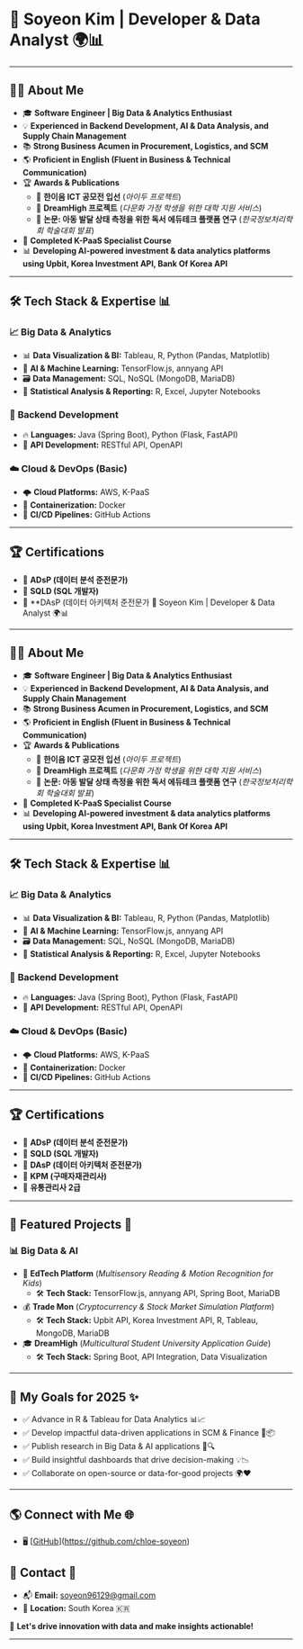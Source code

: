 # 🚀 Soyeon Kim | Developer & Data Analyst 🌍📊

---

## 👩‍💻 About Me
- 🎓 **Software Engineer | Big Data & Analytics Enthusiast**
- 💡 **Experienced in Backend Development, AI & Data Analysis, and Supply Chain Management**
- 📚 **Strong Business Acumen in Procurement, Logistics, and SCM**
- 🌎 **Proficient in English (Fluent in Business & Technical Communication)**
- 🏆 **Awards & Publications**
  - 🏅 **한이음 ICT 공모전 입선** (*아이두 프로젝트*)
  - 🎯 **DreamHigh 프로젝트** (*다문화 가정 학생을 위한 대학 지원 서비스*)
  - 📜 **논문: 아동 발달 상태 측정을 위한 독서 에듀테크 플랫폼 연구** (*한국정보처리학회 학술대회 발표*)
- 🎯 **Completed K-PaaS Specialist Course**
- 📊 **Developing AI-powered investment & data analytics platforms using Upbit, Korea Investment API, Bank Of Korea API**

---

## 🛠️ Tech Stack & Expertise 📊

### 📈 **Big Data & Analytics**
- 📊 **Data Visualization & BI:** Tableau, R, Python (Pandas, Matplotlib)
- 🧠 **AI & Machine Learning:** TensorFlow.js, annyang API
- 🗃 **Data Management:** SQL, NoSQL (MongoDB, MariaDB)
- 📑 **Statistical Analysis & Reporting:** R, Excel, Jupyter Notebooks

### 🔹 **Backend Development**
- 🔥 **Languages:** Java (Spring Boot), Python (Flask, FastAPI)
- 🔗 **API Development:** RESTful API, OpenAPI

### ☁️ **Cloud & DevOps (Basic)**
- 🌩 **Cloud Platforms:** AWS, K-PaaS
- 🐳 **Containerization:** Docker
- 🧪 **CI/CD Pipelines:** GitHub Actions 

---

## 🏆 Certifications
- 📜 **ADsP (데이터 분석 준전문가)**
- 📜 **SQLD (SQL 개발자)**
- 📜 **DAsP (데이터 아키텍처 준전문가 🚀 Soyeon Kim | Developer & Data Analyst 🌍📊

---

## 👩‍💻 About Me
- 🎓 **Software Engineer | Big Data & Analytics Enthusiast**
- 💡 **Experienced in Backend Development, AI & Data Analysis, and Supply Chain Management**
- 📚 **Strong Business Acumen in Procurement, Logistics, and SCM**
- 🌎 **Proficient in English (Fluent in Business & Technical Communication)**
- 🏆 **Awards & Publications**
  - 🏅 **한이음 ICT 공모전 입선** (*아이두 프로젝트*)
  - 🎯 **DreamHigh 프로젝트** (*다문화 가정 학생을 위한 대학 지원 서비스*)
  - 📜 **논문: 아동 발달 상태 측정을 위한 독서 에듀테크 플랫폼 연구** (*한국정보처리학회 학술대회 발표*)
- 🎯 **Completed K-PaaS Specialist Course**
- 📊 **Developing AI-powered investment & data analytics platforms using Upbit, Korea Investment API, Bank Of Korea API**

---

## 🛠️ Tech Stack & Expertise 📊

### 📈 **Big Data & Analytics**
- 📊 **Data Visualization & BI:** Tableau, R, Python (Pandas, Matplotlib)
- 🧠 **AI & Machine Learning:** TensorFlow.js, annyang API
- 🗃 **Data Management:** SQL, NoSQL (MongoDB, MariaDB)
- 📑 **Statistical Analysis & Reporting:** R, Excel, Jupyter Notebooks

### 🔹 **Backend Development**
- 🔥 **Languages:** Java (Spring Boot), Python (Flask, FastAPI)
- 🔗 **API Development:** RESTful API, OpenAPI

### ☁️ **Cloud & DevOps (Basic)**
- 🌩 **Cloud Platforms:** AWS, K-PaaS
- 🐳 **Containerization:** Docker
- 🧪 **CI/CD Pipelines:** GitHub Actions 

---

## 🏆 Certifications
- 📜 **ADsP (데이터 분석 준전문가)**
- 📜 **SQLD (SQL 개발자)**
- 📜 **DAsP (데이터 아키텍처 준전문가)**
- 📜 **KPM (구매자재관리사)**
- 📜 **유통관리사 2급**

---

## 📌 Featured Projects 🌟

### 📊 **Big Data & AI**
- 📖 **EdTech Platform** (*Multisensory Reading & Motion Recognition for Kids*)
  - 🛠 **Tech Stack:** TensorFlow.js, annyang API, Spring Boot, MariaDB
- 💰 **Trade Mon** (*Cryptocurrency & Stock Market Simulation Platform*)
  - 🛠 **Tech Stack:** Upbit API, Korea Investment API, R, Tableau, MongoDB, MariaDB
- 🎓 **DreamHigh** (*Multicultural Student University Application Guide*)
  - 🛠 **Tech Stack:** Spring Boot, API Integration, Data Visualization

---

## 🎯 My Goals for 2025 ✨
- ✅ Advance in R & Tableau for Data Analytics 📊📈  
- ✅ Develop impactful data-driven applications in SCM & Finance 💼📦  
- ✅ Publish research in Big Data & AI applications 📜🔍  
- ✅ Build insightful dashboards that drive decision-making 💡📉  
- ✅ Collaborate on open-source or data-for-good projects 🌍❤️  

---

## 🌎 Connect with Me 🌐
- 🖥️ [[GitHub](#)](https://github.com/chloe-soyeon)

## 📧 Contact 📩
- 📬 **Email:** soyeon96129@gmail.com  
- 📍 **Location:** South Korea 🇰🇷

🚀 **Let's drive innovation with data and make insights actionable!**

---
